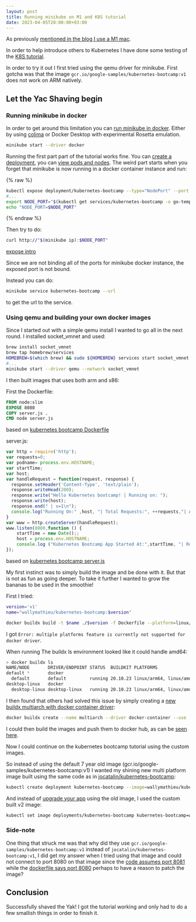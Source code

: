 ```yaml
---
layout: post
title: Running minikube on M1 and K8S tutorial
date: 2023-04-05T20:00:00+03:00
---
```


As previously [mentioned in the blog I use a M1 mac](https://assertfail.gewalli.se/2023/02/06/Running-SQL-Server-on-Docker-with-an-M1ARM-CPU.html).

In order to help introduce others to Kubernetes I have done some testing of the [K8S tutorial](https://kubernetes.io/docs/tutorials/kubernetes-basics/).

In order to try it out I first tried using the qemu driver for minikube. First gotcha was that the image `gcr.io/google-samples/kubernetes-bootcamp:v1` does not work on ARM natively.

## Let the Yac Shaving begin

### Running minikube in docker

In order to get around this limitation you can [run minikube in docker](https://minikube.sigs.k8s.io/docs/drivers/docker/). Either by using [colima](https://github.com/abiosoft/colima) or Docker Desktop with experimental Rosetta emulation.

```sh
minikube start --driver docker
```

Running the first part part of the tutorial works fine. You can [create a deployment](https://kubernetes.io/docs/tutorials/kubernetes-basics/deploy-app/deploy-intro/), you can [view pods and nodes](https://kubernetes.io/docs/tutorials/kubernetes-basics/explore/explore-intro/). The weird part starts when you forget that minikube is now running in a docker container instance and run:

{% raw %}

```sh
kubectl expose deployment/kubernetes-bootcamp --type="NodePort" --port 8080
#...
export NODE_PORT="$(kubectl get services/kubernetes-bootcamp -o go-template='{{(index .spec.ports 0).nodePort }}')"
echo "NODE_PORT=$NODE_PORT"
```

{% endraw %}

Then try to do:

```sh
curl http://"$(minikube ip):$NODE_PORT"
```

[expose intro](https://kubernetes.io/docs/tutorials/kubernetes-basics/expose/expose-intro/)

Since we are not binding all of the ports for minikube docker instance, the exposed port is not bound.

Instead you can do:

```sh
minikube service kubernetes-bootcamp --url
```

to get the url to the service.

### Using qemu and building your own docker images

Since I started out with a simple qemu install I wanted to go all in the next round. I installed socket_vmnet and used:

```sh
brew install socket_vmnet
brew tap homebrew/services
HOMEBREW=$(which brew) && sudo ${HOMEBREW} services start socket_vmnet
#...
minikube start --driver qemu --network socket_vmnet
```

I then built images that uses both arm and x86:

First the Dockerfile:

```Dockerfile
FROM node:slim
EXPOSE 8080
COPY server.js .
CMD node server.js
```

based on [kubernetes bootcamp Dockerfile](https://github.com/jocatalin/bootcamp/blob/gh-pages/code/docker/Dockerfile)

server.js:

```js
var http = require('http');
var requests=0;
var podname= process.env.HOSTNAME;
var startTime;
var host;
var handleRequest = function(request, response) {
  response.setHeader('Content-Type', 'text/plain');
  response.writeHead(200);
  response.write("Hello Kubernetes bootcamp! | Running on: ");
  response.write(host);
  response.end(" | v=1\n");
  console.log("Running On:" ,host, "| Total Requests:", ++requests,"| App Uptime:", (new Date() - startTime)/1000 , "seconds", "| Log Time:",new Date());
}
var www = http.createServer(handleRequest);
www.listen(8080,function () {
    startTime = new Date();;
    host = process.env.HOSTNAME;
    console.log ("Kubernetes Bootcamp App Started At:",startTime, "| Running On: " ,host, "\n" );
});
```

based on [kubernetes bootcamp server.js](https://github.com/wallymathieu/k8s-bootcamp/blob/gh-pages/code/docker/v1/server.js)

My first instinct was to simply build the image and be done with it. But that is not as fun as going deeper. To take it further I wanted to grow the bananas to be used in the smoothie!

First I tried:

```sh
version='v1'
name="wallymathieu/kubernetes-bootcamp:$version"

docker buildx build -t $name ./$version -f Dockerfile --platform=linux/arm64,linux/amd64 --push && echo "Image $name built"
```

I got `Error: multiple platforms feature is currently not supported for docker driver`.

When running The buildx ls environment looked like it could handle amd64:

```sh
> docker buildx ls
NAME/NODE       DRIVER/ENDPOINT STATUS  BUILDKIT PLATFORMS
default *       docker
  default       default         running 20.10.23 linux/arm64, linux/amd64, linux/riscv64, linux/ppc64le, linux/s390x, linux/386, linux/arm/v7, linux/arm/v6
desktop-linux   docker
  desktop-linux desktop-linux   running 20.10.23 linux/arm64, linux/amd64, linux/riscv64, linux/ppc64le, linux/s390x, linux/386, linux/arm/v7, linux/arm/v6
```

I then found that others had solved this issue by simply creating a [new buildx multiarch with docker container driver](https://forums.docker.com/t/error-multiple-platforms-feature-is-currently-not-supported-for-docker-driver/124811/11):

```sh
docker buildx create --name multiarch --driver docker-container --use
```

I could then build the images and push them to docker hub, as can be [seen here](https://hub.docker.com/repository/docker/wallymathieu/kubernetes-bootcamp/general).

Now I could continue on the kubernetes bootcamp tutorial using the custom images.

So instead of using the default 7 year old image (gcr.io/google-samples/kubernetes-bootcamp:v1) I wanted my shining new multi platform image built using the same code as in [jocatalin/kubernetes-bootcamp](https://github.com/jocatalin/bootcamp):

```sh
kubectl create deployment kubernetes-bootcamp --image=wallymathieu/kubernetes-bootcamp:v1
```

And instead of [upgrade your app](https://kubernetes.io/docs/tutorials/kubernetes-basics/update/update-intro/) using the old image, I used the custom built v2 image:

```sh
kubectl set image deployments/kubernetes-bootcamp kubernetes-bootcamp=wallymathieu/kubernetes-bootcamp:v2
```

### Side-note

One thing that struck me was that why did they use `gcr.io/google-samples/kubernetes-bootcamp:v1` instead of `jocatalin/kubernetes-bootcamp:v1`, I did get my answer when I tried using that image and could not connect to port 8080 on that image since the [code assumes port 8081](https://github.com/jocatalin/bootcamp/blob/gh-pages/code/docker/v1/server.js#L15) while the [dockerfile says port 8080](https://github.com/jocatalin/bootcamp/blob/gh-pages/code/docker/Dockerfile) perhaps to have a reason to patch the image?

## Conclusion

Successfully shaved the Yak! I got the tutorial working and only had to do a few smallish things in order to finish it.
